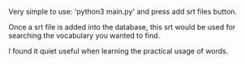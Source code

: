 Very simple to use: 'python3 main.py' and press add srt files button. 

Once a srt file is added into the database, this srt would be used for searching the vocabulary you wanted to find.

I found it quiet useful when learning the practical usage of words.

